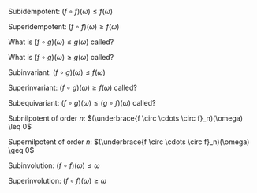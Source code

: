 Subidempotent: $(f \circ f)(\omega) \leq f(\omega)$

Superidempotent: $(f \circ f)(\omega) \geq f(\omega)$

What is $(f \circ g)(\omega) \leq g(\omega)$ called?

What is $(f \circ g)(\omega) \geq g(\omega)$ called?

Subinvariant: $(f \circ g)(\omega) \leq f(\omega)$

Superinvariant: $(f \circ g)(\omega) \geq f(\omega)$ called?

Subequivariant: $(f \circ g)(\omega) \leq (g \circ f)(\omega)$ called?

Subnilpotent of order $n$: $(\underbrace{f \circ \cdots \circ f}_n)(\omega) \leq 0$

Supernilpotent of order $n$: $(\underbrace{f \circ \cdots \circ f}_n)(\omega) \geq 0$

Subinvolution: $(f \circ f)(\omega) \leq \omega$

Superinvolution: $(f \circ f)(\omega) \geq \omega$
